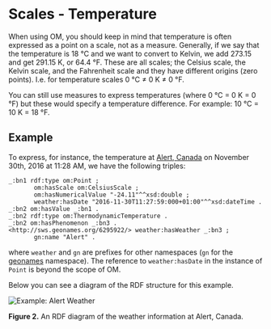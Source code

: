 # Scales - Temperature

When using OM, you should keep in mind that temperature is often expressed as a point on a scale, not as a measure. Generally, if we say that the temperature is 18 °C and we want to convert to Kelvin, we add 273.15 and get 291.15 K, or 64.4 °F. These are all scales; the Celsius scale, the Kelvin scale, and the Fahrenheit scale and they have different origins (zero points). I.e. for temperature scales 0 °C ≠ 0 K ≠ 0 °F.

You can still use measures to express temperatures (where 0 °C = 0 K = 0 °F) but these would specify a temperature difference. For example: 10 °C = 10 K = 18 °F.

## Example

To express, for instance, the temperature at [Alert, Canada](https://en.wikipedia.org/wiki/Alert,_Nunavut) on November 30th, 2016 at 11:28 AM, we have the following triples:

	_:bn1 rdf:type om:Point ;
		   om:hasScale om:CelsiusScale ;
		   om:hasNumericalValue "-24.11"^^xsd:double ; 
		   weather:hasDate "2016-11-30T11:27:59:000+01:00"^^xsd:dateTime .
	_:bn2 om:hasValue _:bn1 .
	_:bn2 rdf:type om:ThermodynamicTemperature .
	_:bn2 om:hasPhenomenon _:bn3 .
	<http://sws.geonames.org/6295922/> weather:hasWeather _:bn3 ;
		   gn:name "Alert" .

where `weather` and `gn` are prefixes for other namespaces (`gn` for the [geonames](http://www.geonames.org) namespace). The reference to `weather:hasDate` in the instance of `Point` is beyond the scope of OM.

Below you can see a diagram of the RDF structure for this example.

![Example: Alert Weather](/Users/wonco/Vocabularies/OM/images/OM-2.0-Example-Weather.png)

**Figure 2.** An RDF diagram of the weather information at Alert, Canada.